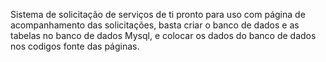 Sistema de solicitação de serviços de ti pronto para uso com página de acompanhamento das solicitações, basta criar o banco de dados e as tabelas no banco de dados Mysql, 
e colocar os dados do banco de dados nos codigos fonte das páginas.
